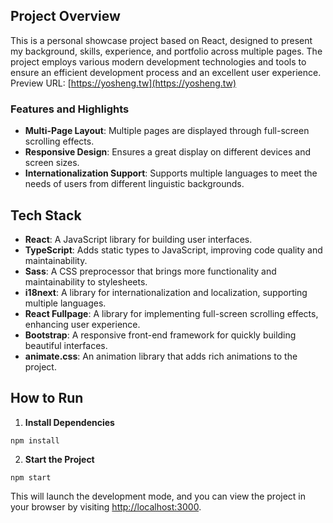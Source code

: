 ## Project Overview

This is a personal showcase project based on React, designed to present my background, skills, experience, and portfolio across multiple pages. The project employs various modern development technologies and tools to ensure an efficient development process and an excellent user experience.
Preview URL: [https://yosheng.tw](https://yosheng.tw)

### Features and Highlights

- **Multi-Page Layout**: Multiple pages are displayed through full-screen scrolling effects.
- **Responsive Design**: Ensures a great display on different devices and screen sizes.
- **Internationalization Support**: Supports multiple languages to meet the needs of users from different linguistic backgrounds.

## Tech Stack

- **React**: A JavaScript library for building user interfaces.
- **TypeScript**: Adds static types to JavaScript, improving code quality and maintainability.
- **Sass**: A CSS preprocessor that brings more functionality and maintainability to stylesheets.
- **i18next**: A library for internationalization and localization, supporting multiple languages.
- **React Fullpage**: A library for implementing full-screen scrolling effects, enhancing user experience.
- **Bootstrap**: A responsive front-end framework for quickly building beautiful interfaces.
- **animate.css**: An animation library that adds rich animations to the project.

## How to Run

1. **Install Dependencies**
```shell
npm install
```
2. **Start the Project**
```shell
npm start
```
This will launch the development mode, and you can view the project in your browser by visiting [http://localhost:3000](http://localhost:3000).